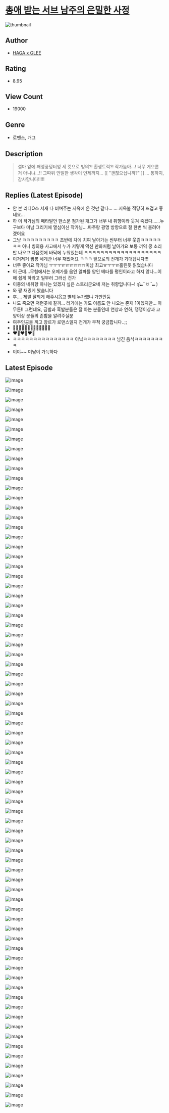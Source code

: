 # [총애 받는 서브 남주의 은밀한 사정](https://comic.naver.com/bestChallenge/list?titleId=810588)
![thumbnail](https://image-comic.pstatic.net/user_contents_data/challenge_comic/2023/05/24/366977/upload_4122313395459679586_480x623.jpeg)

## Author
- [HAGA x GLEE](https://comic.naver.com/artistTitle?id=366977)

## Rating
- 8.95

## View Count
- 19000

## Genre
- 로맨스, 개그

## Description
> 설마 앞에 째앵풍덩터엉 세 컷으로 빙의?! 환생트럭?! 작가놈아...! 너무 게으른 거 아니냐...!! 그따위 안일한 생각이 언제까지... [[ "괜찮으십니까?" ]] ... 통하지, 감사합니다!!!!!

## Replies (Latest Episode)
- 안 본 리디O스 서재 다 비벼주는 지옥에 온 것만 같다... ... 지옥불 적당히 뜨겁고 좋네요...
- 하 이 작가님의 메타발언 한스푼 첨가된 개그가 너무 내 취향이라 웃겨 죽겠다......누구보다 미남 그리기에 열심이신 작가님....파주랑 광명 방향으로 절 한번 씩 올려야겠어요
- 그냥 ㅋㅋㅋㅋㅋㅋㅋㅋㅋ 초반에 차에 치여 날아가는 씬부터 너무 웃김ㅋㅋㅋㅋㅋㅋㅋ 아니 빙의용 사고에서 누가 저렇게 액션 만화처럼 날아가요 보통 끼익 쿵 소리만 나오고 다음컷에 바닥에 누워있는데 ㅋㅋㅋㅋㅋㅋㅋㅋㅋㅋㅋㅋㅋㅋㅋㅋㅋㅋㅋ
- 이거저거 짬뽕 세계관 너무 재밌어요 ㅋㅋㅋ 앞으로의 전개가 기대됩니다!!!
- 너무 좋아요 작가님 ㅜㅜㅜㅠㅠㅠㅠㅠㅠ미남 최고ㅠㅜㅜㅠ홀린듯 읽었습니다
- 어 근데...무협에서는 오메가를 음인 알파를 양인 베타를 평인이라고 하지 않나...이해 쉽게 하라고 일부러 그러신 건가
- 이중의 네취향 하나는 있겠지 싶은 스토리군요네 저는 취향입니다~! ദ്ദി⑉¯ ꇴ ¯⑉ )
- 와 짱 재밌게 봤습니다
- 후.... 제발 잘되게 해주시옵고 별테 누가했냐 가만안둠
- 나도 죽으면 저런곳에 갈까... 라기에는 가도 이름도 안 나오는 존재 1이겠지만... 아무튼!! 그런데요, 금발과 흑발분들은 잘 아는 분들인데 연상과 연하, 댕댕이상과 고양이상 분들의 존함을 알려주실분
- 여주인공을 끼고 장르가 로맨스일지 전개가 무척 궁금합니다..;;
- 👍🏻👍🏻👍🏻👍🏻🌟🌟🌟🌟🌟
- ❤️‍🔥❤️‍🔥❤️‍🔥
- ㅋㅋㅋㅋㅋㅋㅋㅋㅋㅋㅋㅋㅋㅋㅋ 아닠ㅋㅋㅋㅋㅋㅋㅋㅋ 남긴 음식ㅋㅋㅋㅋㅋㅋㅋㅋ
- 이야~~ 미남이 가득하다

## Latest Episode
![image](https://image-comic.pstatic.net/user_contents_data/challenge_comic/2023/05/24/366977/upload_3559029216326542388.jpeg)

![image](https://image-comic.pstatic.net/user_contents_data/challenge_comic/2023/05/24/366977/upload_3618418422808012083.jpeg)

![image](https://image-comic.pstatic.net/user_contents_data/challenge_comic/2023/05/24/366977/upload_4121976068711474225.jpeg)

![image](https://image-comic.pstatic.net/user_contents_data/challenge_comic/2023/05/24/366977/upload_7089573139116667696.jpeg)

![image](https://image-comic.pstatic.net/user_contents_data/challenge_comic/2023/05/24/366977/upload_3774352072408969520.jpeg)

![image](https://image-comic.pstatic.net/user_contents_data/challenge_comic/2023/05/24/366977/upload_3486455959925252450.jpeg)

![image](https://image-comic.pstatic.net/user_contents_data/challenge_comic/2023/05/24/366977/upload_7161064677940027703.jpeg)

![image](https://image-comic.pstatic.net/user_contents_data/challenge_comic/2023/05/24/366977/upload_7017228563853424183.jpeg)

![image](https://image-comic.pstatic.net/user_contents_data/challenge_comic/2023/05/24/366977/upload_7364854558157517925.jpeg)

![image](https://image-comic.pstatic.net/user_contents_data/challenge_comic/2023/05/24/366977/upload_7161345977628506417.jpeg)

![image](https://image-comic.pstatic.net/user_contents_data/challenge_comic/2023/05/24/366977/upload_3978706177430217266.jpeg)

![image](https://image-comic.pstatic.net/user_contents_data/challenge_comic/2023/05/24/366977/upload_7077800875034764597.jpeg)

![image](https://image-comic.pstatic.net/user_contents_data/challenge_comic/2023/05/24/366977/upload_7089850211771953200.jpeg)

![image](https://image-comic.pstatic.net/user_contents_data/challenge_comic/2023/05/24/366977/upload_7004846074472063280.jpeg)

![image](https://image-comic.pstatic.net/user_contents_data/challenge_comic/2023/05/24/366977/upload_7293357741708567398.jpeg)

![image](https://image-comic.pstatic.net/user_contents_data/challenge_comic/2023/05/24/366977/upload_4134698316715078964.jpeg)

![image](https://image-comic.pstatic.net/user_contents_data/challenge_comic/2023/05/24/366977/upload_7234015088354867253.jpeg)

![image](https://image-comic.pstatic.net/user_contents_data/challenge_comic/2023/05/24/366977/upload_3977630889451807585.jpeg)

![image](https://image-comic.pstatic.net/user_contents_data/challenge_comic/2023/05/24/366977/upload_3991936635975905589.jpeg)

![image](https://image-comic.pstatic.net/user_contents_data/challenge_comic/2023/05/24/366977/upload_7089563441067024697.jpeg)

![image](https://image-comic.pstatic.net/user_contents_data/challenge_comic/2023/05/24/366977/upload_3833234222137697890.jpeg)

![image](https://image-comic.pstatic.net/user_contents_data/challenge_comic/2023/05/24/366977/upload_4062865215483557424.jpeg)

![image](https://image-comic.pstatic.net/user_contents_data/challenge_comic/2023/05/24/366977/upload_3544444173847519544.jpeg)

![image](https://image-comic.pstatic.net/user_contents_data/challenge_comic/2023/05/24/366977/upload_4063203650320086584.jpeg)

![image](https://image-comic.pstatic.net/user_contents_data/challenge_comic/2023/05/24/366977/upload_3688838861198484276.jpeg)

![image](https://image-comic.pstatic.net/user_contents_data/challenge_comic/2023/05/24/366977/upload_3545234923766036070.jpeg)

![image](https://image-comic.pstatic.net/user_contents_data/challenge_comic/2023/05/24/366977/upload_7003207613923472737.jpeg)

![image](https://image-comic.pstatic.net/user_contents_data/challenge_comic/2023/05/24/366977/upload_3546927995612641077.jpeg)

![image](https://image-comic.pstatic.net/user_contents_data/challenge_comic/2023/05/24/366977/upload_7005739965262422833.jpeg)

![image](https://image-comic.pstatic.net/user_contents_data/challenge_comic/2023/05/24/366977/upload_3487018871925597235.jpeg)

![image](https://image-comic.pstatic.net/user_contents_data/challenge_comic/2023/05/24/366977/upload_7365184609194631735.jpeg)

![image](https://image-comic.pstatic.net/user_contents_data/challenge_comic/2023/05/24/366977/upload_3703709544685252661.jpeg)

![image](https://image-comic.pstatic.net/user_contents_data/challenge_comic/2023/05/24/366977/upload_3990578730525407543.jpeg)

![image](https://image-comic.pstatic.net/user_contents_data/challenge_comic/2023/05/24/366977/upload_7077797348027479653.jpeg)

![image](https://image-comic.pstatic.net/user_contents_data/challenge_comic/2023/05/24/366977/upload_3689917279483670630.jpeg)

![image](https://image-comic.pstatic.net/user_contents_data/challenge_comic/2023/05/24/366977/upload_3688560666838513252.jpeg)

![image](https://image-comic.pstatic.net/user_contents_data/challenge_comic/2023/05/24/366977/upload_3977298811100410674.jpeg)

![image](https://image-comic.pstatic.net/user_contents_data/challenge_comic/2023/05/24/366977/upload_7003150623263712817.jpeg)

![image](https://image-comic.pstatic.net/user_contents_data/challenge_comic/2023/05/24/366977/upload_3618473191459087668.jpeg)

![image](https://image-comic.pstatic.net/user_contents_data/challenge_comic/2023/05/24/366977/upload_7005127339783840824.jpeg)

![image](https://image-comic.pstatic.net/user_contents_data/challenge_comic/2023/05/24/366977/upload_3905293108994192229.jpeg)

![image](https://image-comic.pstatic.net/user_contents_data/challenge_comic/2023/05/24/366977/upload_4062640713265329717.jpeg)

![image](https://image-comic.pstatic.net/user_contents_data/challenge_comic/2023/05/24/366977/upload_7221294610699793253.jpeg)

![image](https://image-comic.pstatic.net/user_contents_data/challenge_comic/2023/05/24/366977/upload_3546974166410408806.jpeg)

![image](https://image-comic.pstatic.net/user_contents_data/challenge_comic/2023/05/24/366977/upload_7364853657100236132.jpeg)

![image](https://image-comic.pstatic.net/user_contents_data/challenge_comic/2023/05/24/366977/upload_4121129440479949365.jpeg)

![image](https://image-comic.pstatic.net/user_contents_data/challenge_comic/2023/05/24/366977/upload_7089003596304364389.jpeg)

![image](https://image-comic.pstatic.net/user_contents_data/challenge_comic/2023/05/24/366977/upload_4134979992732853349.jpeg)

![image](https://image-comic.pstatic.net/user_contents_data/challenge_comic/2023/05/24/366977/upload_4049070558001770594.jpeg)

![image](https://image-comic.pstatic.net/user_contents_data/challenge_comic/2023/05/24/366977/upload_7293127934397146211.jpeg)

![image](https://image-comic.pstatic.net/user_contents_data/challenge_comic/2023/05/24/366977/upload_3763098776184699238.jpeg)

![image](https://image-comic.pstatic.net/user_contents_data/challenge_comic/2023/05/24/366977/upload_7004898666245875252.jpeg)

![image](https://image-comic.pstatic.net/user_contents_data/challenge_comic/2023/05/24/366977/upload_3486457240580547425.jpeg)

![image](https://image-comic.pstatic.net/user_contents_data/challenge_comic/2023/05/24/366977/upload_7305464441992263729.jpeg)

![image](https://image-comic.pstatic.net/user_contents_data/challenge_comic/2023/05/24/366977/upload_7305792113586758449.jpeg)

![image](https://image-comic.pstatic.net/user_contents_data/challenge_comic/2023/05/24/366977/upload_3990814038915559472.jpeg)

![image](https://image-comic.pstatic.net/user_contents_data/challenge_comic/2023/05/24/366977/upload_3834033567087737142.jpeg)

![image](https://image-comic.pstatic.net/user_contents_data/challenge_comic/2023/05/24/366977/upload_3689119039142520162.jpeg)

![image](https://image-comic.pstatic.net/user_contents_data/challenge_comic/2023/05/24/366977/upload_3559027214869084001.jpeg)

![image](https://image-comic.pstatic.net/user_contents_data/challenge_comic/2023/05/24/366977/upload_3486403372309309029.jpeg)

![image](https://image-comic.pstatic.net/user_contents_data/challenge_comic/2023/05/24/366977/upload_7233688323686164067.jpeg)

![image](https://image-comic.pstatic.net/user_contents_data/challenge_comic/2023/05/24/366977/upload_3919593365761963109.jpeg)

![image](https://image-comic.pstatic.net/user_contents_data/challenge_comic/2023/05/24/366977/upload_3688503277398418488.jpeg)

![image](https://image-comic.pstatic.net/user_contents_data/challenge_comic/2023/05/24/366977/upload_7377519819777061176.jpeg)

![image](https://image-comic.pstatic.net/user_contents_data/challenge_comic/2023/05/24/366977/upload_7305460026685416240.jpeg)

![image](https://image-comic.pstatic.net/user_contents_data/challenge_comic/2023/05/24/366977/upload_7149576804409685303.jpeg)

![image](https://image-comic.pstatic.net/user_contents_data/challenge_comic/2023/05/24/366977/upload_7233456330172084789.jpeg)

![image](https://image-comic.pstatic.net/user_contents_data/challenge_comic/2023/05/24/366977/upload_3558743322546878263.jpeg)

![image](https://image-comic.pstatic.net/user_contents_data/challenge_comic/2023/05/24/366977/upload_3486686822957134128.jpeg)

![image](https://image-comic.pstatic.net/user_contents_data/challenge_comic/2023/05/24/366977/upload_3846697746261422131.jpeg)

![image](https://image-comic.pstatic.net/user_contents_data/challenge_comic/2023/05/24/366977/upload_7162521328949683041.jpeg)

![image](https://image-comic.pstatic.net/user_contents_data/challenge_comic/2023/05/24/366977/upload_3761130457902966323.jpeg)

![image](https://image-comic.pstatic.net/user_contents_data/challenge_comic/2023/05/24/366977/upload_7004844984255472179.jpeg)

![image](https://image-comic.pstatic.net/user_contents_data/challenge_comic/2023/05/24/366977/upload_3762307127880267832.jpeg)

![image](https://image-comic.pstatic.net/user_contents_data/challenge_comic/2023/05/24/366977/upload_4123386536813408817.jpeg)
